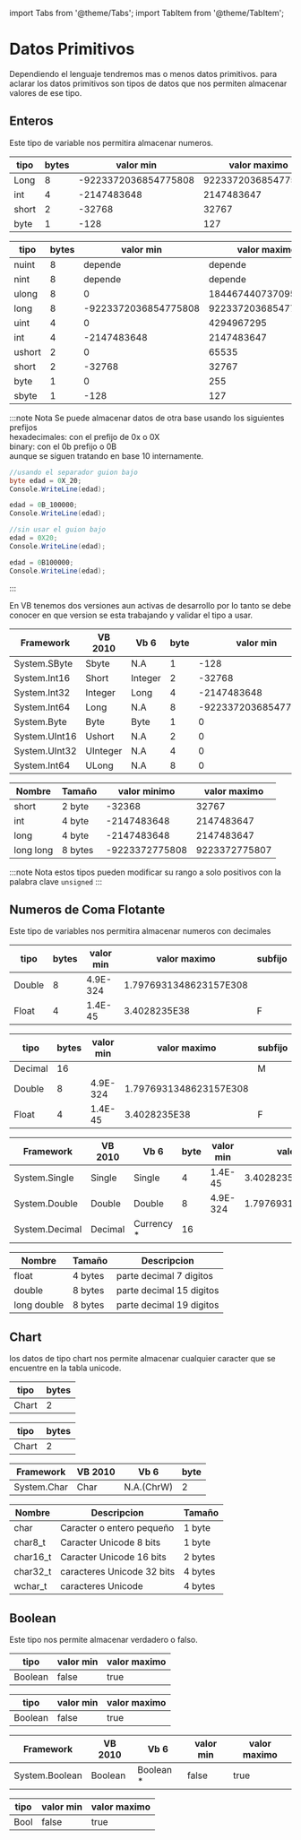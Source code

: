 import Tabs from '@theme/Tabs';
import TabItem from '@theme/TabItem';

# Datos Primitivos

Dependiendo el lenguaje tendremos mas o menos datos primitivos. para aclarar los datos primitivos son tipos de datos que nos permiten almacenar valores de ese tipo.

## Enteros

Este tipo de variable nos permitira almacenar numeros.

<Tabs groupId="lenguaje">

<TabItem value="java" label="Java">

|tipo|bytes|valor min| valor maximo|subfijo|
|---|---|---|---|---|
|Long|8|-9223372036854775808|9223372036854775807|L|
|int|4|-2147483648|2147483647||
|short|2|-32768|32767||
|byte|1|-128|127||

</TabItem>

<TabItem value="csharp" label="C#">

|tipo|bytes|valor min| valor maximo|subfijo|
|---|---|---|---|---|
|nuint|8|depende|depende||
|nint|8|depende|depende||
|ulong|8|0|18446744073709551615||
|long|8|-9223372036854775808|9223372036854775807||
|uint|4|0|4294967295||
|int|4|-2147483648|2147483647||
|ushort|2|0|65535||
|short|2|-32768|32767||
|byte|1|0|255||
|sbyte|1|-128|127||

:::note Nota
Se puede almacenar datos de otra base usando los siguientes prefijos<br/>
hexadecimales: con el prefijo de 0x o 0X<br/>
binary: con el 0b prefijo o 0B<br/>
aunque se siguen tratando en base 10 internamente.

```csharp
//usando el separador guion bajo
byte edad = 0X_20;
Console.WriteLine(edad);

edad = 0B_100000;
Console.WriteLine(edad);

//sin usar el guion bajo
edad = 0X20;
Console.WriteLine(edad);

edad = 0B100000;
Console.WriteLine(edad);
```
:::

</TabItem>

<TabItem value="vb" label="VB">

En VB tenemos dos versiones aun activas de desarrollo por lo tanto se debe conocer en que version se esta trabajando y validar el tipo a usar.

|Framework|VB 2010|Vb 6|byte|valor min| valor maximo|
|---|---|---|---|---|---|
|System.SByte|Sbyte|N.A|1|-128|127|
|System.Int16|Short|Integer|2|-32768|32767|
|System.Int32|Integer|Long|4|-2147483648|2147483647|
|System.Int64|Long|N.A|8|-9223372036854775808|9223372036854775807|
|System.Byte|Byte|Byte|1|0|255|
|System.UInt16|Ushort|N.A|2|0|65535|
|System.UInt32|UInteger|N.A|4|0|4294967295|
|System.Int64|ULong|N.A|8|0|18446744073709551615|

</TabItem>

<TabItem value="cpp" label="C++">

|Nombre|Tamaño|valor minimo|valor maximo|
|---|---|---|---|
|short|2 byte|-32368|32767|
|int|4 byte|-2147483648|2147483647|
|long|4 byte|-2147483648|2147483647|
|long long| 8 bytes|-9223372775808|9223372775807|

:::note Nota
estos tipos pueden modificar su rango a solo positivos con la palabra clave `unsigned`
:::

</TabItem>




</Tabs>

## Numeros de Coma Flotante

Este tipo de variables nos permitira almacenar numeros con decimales

<Tabs groupId="lenguaje">

<TabItem value="java" label="Java">

|tipo|bytes|valor min| valor maximo|subfijo|
|---|---|---|---|---|
|Double|8|4.9E-324|1.7976931348623157E308||
|Float|4|1.4E-45|3.4028235E38|F|

</TabItem>

<TabItem value="csharp" label="C#">

|tipo|bytes|valor min| valor maximo|subfijo|
|---|---|---|---|---|
|Decimal|16|||M|
|Double|8|4.9E-324|1.7976931348623157E308||
|Float|4|1.4E-45|3.4028235E38|F|

</TabItem>

<TabItem value="vb" label="VB">

|Framework|VB 2010|Vb 6|byte|valor min|valor maximo|
|---|---|---|---|---|---|
|System.Single|Single|Single|4|1.4E-45|3.4028235E38|
|System.Double|Double|Double|8|4.9E-324|1.7976931348623157E308|
|System.Decimal|Decimal|Currency *|16|||

</TabItem>

<TabItem value="cpp" label="C++">

|Nombre|Tamaño|Descripcion|
|---|---|---|
|float|4 bytes|parte decimal 7 digitos|
|double|8 bytes|parte decimal 15 digitos|
|long double|8 bytes |parte decimal 19 digitos|

</TabItem>

</Tabs>

## Chart

los datos de tipo chart nos permite almacenar cualquier caracter que se encuentre en la tabla unicode.

<Tabs groupId="lenguaje">

<TabItem value="java" label="Java">

|tipo|bytes|
|---|---|
|Chart|2|

</TabItem>

<TabItem value="csharp" label="C#">

|tipo|bytes|
|---|---|
|Chart|2|

</TabItem>

<TabItem value="vb" label="VB">

|Framework|VB 2010|Vb 6|byte|
|---|---|---|---|
|System.Char|Char|N.A.(ChrW)|2|


</TabItem>

<TabItem value="cpp" label="C++">

|Nombre| Descripcion| Tamaño|
|---|---|---|
|char|Caracter o entero pequeño| 1 byte|
|char8_t|Caracter Unicode 8 bits| 1 byte|
|char16_t|Caracter Unicode 16 bits|2 bytes|
|char32_t|caracteres Unicode 32 bits|4 bytes|
|wchar_t|caracteres Unicode| 4 bytes|

</TabItem>

</Tabs>

## Boolean

Este tipo nos permite almacenar verdadero o falso.
<Tabs groupId="lenguaje">

<TabItem value="java" label="Java">

|tipo |valor min| valor maximo|
|---|---|---|
|Boolean|false|true|

</TabItem>

<TabItem value="csharp" label="C#">

|tipo |valor min| valor maximo|
|---|---|---|
|Boolean|false|true|

</TabItem>

<TabItem value="vb" label="VB">

|Framework|VB 2010|Vb 6|valor min| valor maximo|
|---|---|---|---|---|
|System.Boolean|Boolean|Boolean *|false|true|

</TabItem>

<TabItem value="cpp" label="C++">

|tipo |valor min| valor maximo|
|---|---|---|
|Bool|false|true|

</TabItem>

</Tabs>